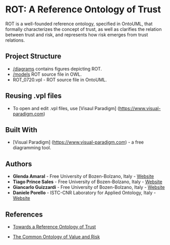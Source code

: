 # ROT: A Reference Ontology of Trust

ROT is a well-founded reference ontology, specified in OntoUML, that formally characterizes the concept of trust, as well as clarifies the relation between trust and risk, and represents how risk emerges from trust relations. 

## Project Structure

* [/diagrams](/diagrama) contains figures depicting ROT.
* [/models](/models) ROT source file in OWL.
* ROT_0720.vpl -  ROT source file in OntoUML.

## Reusing .vpl files

* To open and edit .vpl files, use [Visaul Paradigm] (https://www.visual-paradigm.com)

## Built With

* [Visual Paradigm] (https://www.visual-paradigm.com) - a free diagramming tool.


## Authors

* **Glenda Amaral** - Free University of Bozen-Bolzano, Italy - [Website](https://www.researchgate.net/profile/Glenda_Amaral)
* **Tiago Prince Sales** - Free University of Bozen-Bolzano, Italy - [Website](https://www.researchgate.net/profile/Tiago_Prince_Sales)
* **Giancarlo Guizzardi** - Free University of Bozen-Bolzano, Italy - [Website](http://www.inf.ufes.br/~gguizzardi)
* **Daniele Porello** - ISTC-CNR Laboratory for Applied Ontology, Italy - [Website](https://www.researchgate.net/profile/Daniele_Porello)


## References

- [Towards a Reference Ontology of Trust](https://link.springer.com/chapter/10.1007/978-3-030-33246-4_1)

- [The Common Ontology of Value and Risk](https://link.springer.com/chapter/10.1007/978-3-030-00847-5_11)

